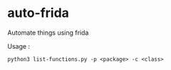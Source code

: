 # auto-frida
Automate things using frida

Usage : 
```
python3 list-functions.py -p <package> -c <class>
```
